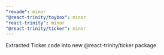 ```yaml
---
"revade": minor
"@react-trinity/toybox": minor
"react-trinity": minor
"@react-trinity/ticker": minor
---
```


Extracted Ticker code into new @react-trinity/ticker package.
